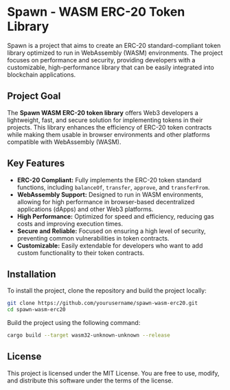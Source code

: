 # Spawn - WASM ERC-20 Token Library

Spawn is a project that aims to create an ERC-20 standard-compliant token library optimized to run in WebAssembly (WASM) environments. The project focuses on performance and security, providing developers with a customizable, high-performance library that can be easily integrated into blockchain applications.

## Project Goal

The **Spawn WASM ERC-20 token library** offers Web3 developers a lightweight, fast, and secure solution for implementing tokens in their projects. This library enhances the efficiency of ERC-20 token contracts while making them usable in browser environments and other platforms compatible with WebAssembly (WASM).

## Key Features

- **ERC-20 Compliant:** Fully implements the ERC-20 token standard functions, including `balanceOf`, `transfer`, `approve`, and `transferFrom`.
- **WebAssembly Support:** Designed to run in WASM environments, allowing for high performance in browser-based decentralized applications (dApps) and other Web3 platforms.
- **High Performance:** Optimized for speed and efficiency, reducing gas costs and improving execution times.
- **Secure and Reliable:** Focused on ensuring a high level of security, preventing common vulnerabilities in token contracts.
- **Customizable:** Easily extendable for developers who want to add custom functionality to their token contracts.

## Installation

To install the project, clone the repository and build the project locally:

```bash
git clone https://github.com/yourusername/spawn-wasm-erc20.git
cd spawn-wasm-erc20
```

Build the project using the following command:
```bash
cargo build --target wasm32-unknown-unknown --release
```


## License

This project is licensed under the MIT License. You are free to use, modify, and distribute this software under the terms of the license.

